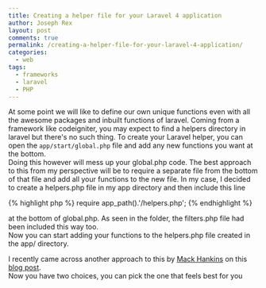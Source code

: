 ```yaml
---
title: Creating a helper file for your Laravel 4 application
author: Joseph Rex
layout: post
comments: true
permalink: /creating-a-helper-file-for-your-laravel-4-application/
categories:
  - web
tags:
  - frameworks
  - laravel
  - PHP
---
```

At some point we will like to define our own unique functions even with all the awesome packages and inbuilt functions of laravel. Coming from a framework like codeigniter, you may expect to find a helpers directory in laravel but there's no such thing. To create your Laravel helper, you can open the `app/start/global.php` file and add any new functions you want at the bottom.  
Doing this however will mess up your global.php code. The best approach to this from my perspective will be to require a separate file from the bottom of that file and add all your functions to the new file. In my case, I decided to create a helpers.php file in my app directory and then include this line
<!--more-->

{% highlight php %}
require app_path().'/helpers.php';
{% endhighlight %}

at the bottom of global.php. As seen in the folder, the filters.php file had been included this way too.  
Now you can start adding your functions to the helpers.php file created in the app/ directory.

I recently came across another approach to this by [Mack Hankins][1] on this [blog post][2].  
Now you have two choices, you can pick the one that feels best for you

 [1]: https://twitter.com/mackhankins
 [2]: http://www.mackhankins.com/blog/laravel/defining-your-own-helper-classes-in-laravel-4